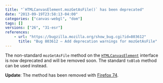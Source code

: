 ```yaml
---
title: "`HTMLCanvasElement.mozGetAsFile()` has been deprecated"
date: "2013-09-19T23:58:13-04:00"
categories: ["canvas-webgl", "dom"]
tags: []
versions: ["26", "31-esr"]
references:
    - url: "https://bugzilla.mozilla.org/show_bug.cgi?id=803612"
      title: "Bug 803612 – Add deprecation warnings for mozGetAsFile"
---
```

The non-standard `mozGetAsFile` method on the [`HTMLCanvasElement`](https://developer.mozilla.org/docs/Web/API/HTMLCanvasElement) interface is now deprecated and will be removed soon. The standard `toBlob` method can be used instead.

**Update**: The method has been removed with [Firefox 74](https://www.fxsitecompat.dev/en-CA/docs/2020/htmlcanvaselement-mozgetasfile-has-been-removed/).
